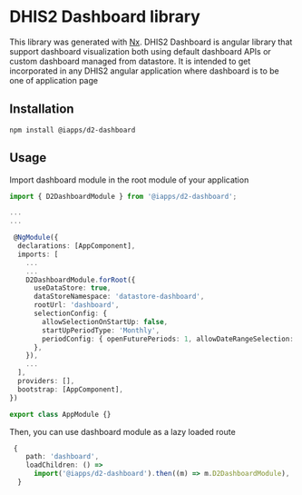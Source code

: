 # DHIS2 Dashboard library

This library was generated with [Nx](https://nx.dev).
DHIS2 Dashboard is angular library that support dashboard visualization both using default dashboard APIs or custom dashboard managed from datastore. It is intended to get incorporated in any DHIS2 angular application where dashboard is to be one of application page

## Installation

`npm install @iapps/d2-dashboard`

## Usage

Import dashboard module in the root module of your application

```ts
import { D2DashboardModule } from '@iapps/d2-dashboard';

...
...

 @NgModule({
  declarations: [AppComponent],
  imports: [
    ...
    ...
    D2DashboardModule.forRoot({
      useDataStore: true,
      dataStoreNamespace: 'datastore-dashboard',
      rootUrl: 'dashboard',
      selectionConfig: {
        allowSelectionOnStartUp: false,
        startUpPeriodType: 'Monthly',
        periodConfig: { openFuturePeriods: 1, allowDateRangeSelection: false },
      },
    }),
    ...
  ],
  providers: [],
  bootstrap: [AppComponent],
})

export class AppModule {}
```

Then, you can use dashboard module as a lazy loaded route

```ts
 {
    path: 'dashboard',
    loadChildren: () =>
      import('@iapps/d2-dashboard').then((m) => m.D2DashboardModule),
  }
```
